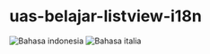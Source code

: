# uas-belajar-listview-i18n
![Bahasa indonesia](https://user-images.githubusercontent.com/95834716/149736218-fd8a6a85-0b55-4595-9be0-f12f00a18da5.gif)
![Bahasa italia](https://user-images.githubusercontent.com/95834716/149736233-d0f7b8d9-8bdf-485e-b621-bd7bfc886f2d.gif)
